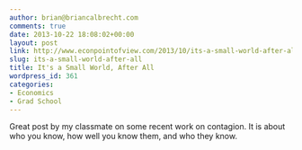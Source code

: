 ```yaml
---
author: brian@briancalbrecht.com
comments: true
date: 2013-10-22 18:08:02+00:00
layout: post
link: http://www.econpointofview.com/2013/10/its-a-small-world-after-all/
slug: its-a-small-world-after-all
title: It's a Small World, After All
wordpress_id: 361
categories:
- Economics
- Grad School
---
```


Great post by my classmate on some recent work on contagion. It is about who you know, how well you know them, and who they know.
